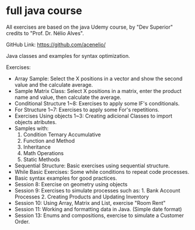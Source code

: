 # full java course

All exercises are based on the java Udemy course, by "Dev Superior" credits to "Prof. Dr. Nélio Alves".

GitHub Link: https://github.com/acenelio/

Java classes and examples for syntax optimization.

Exercises:

- Array Sample: Select the X positions in a vector and show the second value and the calculate average.
- Sample Matrix Class: Select X positions in a matrix, enter the product name and value, then calculate the average.
- Conditional Structure 1~8: Exercises to apply some IF's conditionals.
- For Structure 1~7: Exercises to apply some For's repetitions.
- Exercises Using objects 1~3: Creating adicional Classes to import objects atributes.
- Samples with:
   1. Condition Ternary Accumulative
   2. Function and Method
   3. Inheritance
   4. Math Operations
   5. Static Methods
- Sequential Structure: Basic exercises using sequential structure.
- While Basic Exercises: Some while conditions to repeat code processes.
- Basic syntax examples for good practices.
- Session 8: Exercise on geometry using objects
- Session 9: Exercises to simulate processes such as:
       1. Bank Account Processes
       2. Creating Products and Updating Inventory
- Session 10: Using Array, Matrix and List, exercise "Room Rent"
- Session 11: Working and formatting data in Java. (Simple date format)
- Session 13: Enums and compositions, exercise to simulate a Customer Order. 
